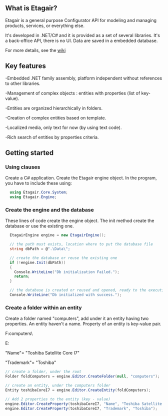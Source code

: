 ## What is Etagair?
Etagair is a general purpose Configurator API for modeling and managing products, services, or everything else.

It's developed in .NET/C# and it is provided as a set of several libraries. 
It's a back-office API, there is no UI.
Data are saved in a embedded database.

For more details, see the [wiki](https://github.com/yvlawy/Etagair-Configurator-API/wiki)

## Key features
-Embedded .NET family assembly, platform independent without references to other libraries.

-Management of complex objects : entities with properties (list of key-value).

-Entities are organized hierarchically in folders.

-Creation of complex entities based on template.

-Localized media, only text for now (by using text code). 
 
-Rich search of entities by properties criteria.

## Getting started

### Using clauses
Create a C# application. Create the Etagair engine object.
In the program, you have to include these using:

```csharp
  using Etagair.Core.System;
  using Etagair.Engine;
```
### Create the engine and the database
These lines of code create the engine object. The init method create the database or use the existing one.

```csharp
  EtagairEngine engine = new EtagairEngine();

  // the path must exists, location where to put the database file
  string dbPath = @".\Data\";

  // create the database or reuse the existing one
  if (!engine.Init(dbPath))
  {
    Console.WriteLine("Db initialization Failed.");
    return;
  }

  // the database is created or reused and opened, ready to the execution
  Console.WriteLine("Db initialized with success.");
```

### Create a folder within an entity 
Create a folder named "computers", add under it an entity having two properties.
An entity haven't a name. Property of an entity is key-value pair. 

F:computers\

  E: 
  
  "Name"= "Toshiba Satellite Core I7"

  "Trademark"= "Toshiba"

```csharp
// create a folder, under the root
Folder foldComputers = engine.Editor.CreateFolder(null, "computers");

// create an entity, under the computers folder
Entity toshibaCoreI7 = engine.Editor.CreateEntity(foldComputers);

// Add 2 properties to the entity (key - value)
engine.Editor.CreateProperty(toshibaCoreI7, "Name", "Toshiba Satellite Core I7");
engine.Editor.CreateProperty(toshibaCoreI7, "Trademark", "Toshiba");
```


